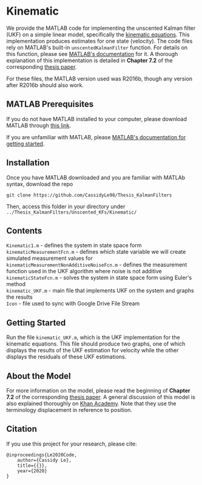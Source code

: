 # Kinematic
We provide the MATLAB code for implementing the unscented Kalman filter (UKF) on a simple linear model, specifically the [kinematic equations](https://www.khanacademy.org/science/physics/one-dimensional-motion/kinematic-formulas/a/what-are-the-kinematic-formulas). This implementation produces estimates for one state (velocity). The code files rely on MATLAB's built-in `unscentedKalmanFilter` function. For details on this function, please see [MATLAB's documentation](https://www.mathworks.com/help/control/ref/unscentedkalmanfilter.html) for it. A thorough explanation of this implementation is detailed in **Chapter 7.2** of the corresponding [thesis paper](https://sites.google.com/g.hmc.edu/cle/thesis).

For these files, the MATLAB version used was R2016b, though any version after R2016b should also work.

## MATLAB Prerequisites
If you do not have MATLAB installed to your computer, please download MATLAB through [this link](https://www.mathworks.com/downloads/).

If you are unfamiliar with MATLAB, please [MATLAB's documentation for getting started](https://www.mathworks.com/help/matlab/getting-started-with-matlab.html).

## Installation
Once you have MATLAB downloaded and you are familiar with MATLAb syntax, download the repo
  ```
  git clone https://github.com/CassidyLe98/Thesis_KalmanFilters
  ```
Then, access this folder in your directory under `../Thesis_KalmanFilters/Unscented_KFs/Kinematic/`

## Contents 
`Kinematic1.m` - defines the system in state space form
`kinematicMeasurementFcn.m` - defines which state variable we will create simulated measurement values for   
`kinematicMeasurementNonAdditiveNoiseFcn.m` - defines the measurement function used in the UKF algorithm where noise is not additive  
`kinematicStateFcn.m` - solves the system in state space form using Euler's method  
`kinematic_UKF.m` - main file that implements UKF on the system and graphs the results  
`Icon` - file used to sync with Google Drive File Stream

## Getting Started
Run the file `kinematic_UKF.m`, which is the UKF implementation for the kinematic equations. This file should produce two graphs, one of which displays the results of the UKF estimation for velocity while the other displays the residuals of these UKF estimations.

## About the Model
For more information on the model, please read the beginning of **Chapter 7.2** of the corresponding [thesis paper](https://sites.google.com/g.hmc.edu/cle/thesis). A general discussion of this model is also explained thoroughly on [Khan Academy](https://www.khanacademy.org/science/physics/one-dimensional-motion/kinematic-formulas/a/what-are-the-kinematic-formulas). Note that they use the terminology displacement in reference to position.

## Citation
If you use this project for your research, please cite:
```
@inproceedings{Le2020Code,
    author={Cassidy Le},
    title={{}},
    year={2020}
}
```
